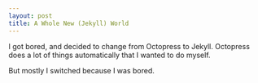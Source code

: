 ```yaml
---
layout: post
title: A Whole New (Jekyll) World
---
```


I got bored, and decided to change from Octopress to Jekyll. Octopress does a lot of things automatically that I wanted to do myself.

But mostly I switched because I was bored.
